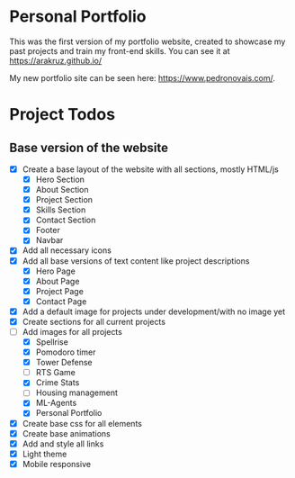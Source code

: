 # Personal Portfolio

This was the first version of my portfolio website, created to showcase my past projects and train my front-end skills. You can see it at https://arakruz.github.io/

My new portfolio site can be seen here: https://www.pedronovais.com/.

# Project Todos

## Base version of the website
- [X] Create a base layout of the website with all sections, mostly HTML/js
  - [X]  Hero Section
  - [X]  About Section
  - [X]  Project Section
  - [X]  Skills Section
  - [X]  Contact Section
  - [X]  Footer
  - [X]  Navbar
- [X] Add all necessary icons
- [X] Add all base versions of text content like project descriptions
  - [X] Hero Page
  - [X] About Page
  - [X] Project Page
  - [X] Contact Page
- [X] Add a default image for projects under development/with no image yet
- [X] Create sections for all current projects
- [ ] Add images for all projects
  - [X] Spellrise
  - [X] Pomodoro timer
  - [X] Tower Defense
  - [ ] RTS Game
  - [X] Crime Stats
  - [ ] Housing management
  - [X] ML-Agents
  - [X] Personal Portfolio
- [X]  Create base css for all elements
- [X]  Create base animations
- [X]  Add and style all links
- [X]  Light theme
- [X]  Mobile responsive 
